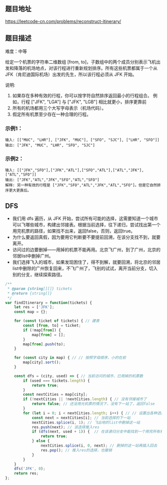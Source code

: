 ## 题目地址

https://leetcode-cn.com/problems/reconstruct-itinerary/

## 题目描述

难度：中等

给定一个机票的字符串二维数组 [from, to]，子数组中的两个成员分别表示飞机出发和降落的机场地点，对该行程进行重新规划排序。所有这些机票都属于一个从 JFK（肯尼迪国际机场）出发的先生，所以该行程必须从 JFK 开始。

说明:

1. 如果存在多种有效的行程，你可以按字符自然排序返回最小的行程组合。
例如，行程 ["JFK", "LGA"] 与 ["JFK", "LGB"] 相比就更小，排序更靠前
2. 所有的机场都用三个大写字母表示（机场代码）。
3. 假定所有机票至少存在一种合理的行程。

### 示例1：

```
输入: [["MUC", "LHR"], ["JFK", "MUC"], ["SFO", "SJC"], ["LHR", "SFO"]]
输出: ["JFK", "MUC", "LHR", "SFO", "SJC"]
```

### 示例2：

```
输入: [["JFK","SFO"],["JFK","ATL"],["SFO","ATL"],["ATL","JFK"],["ATL","SFO"]]
输出: ["JFK","ATL","JFK","SFO","ATL","SFO"]
解释: 另一种有效的行程是 ["JFK","SFO","ATL","JFK","ATL","SFO"]。但是它自然排序更大更靠后。
```


## DFS

- 我们用 dfs 遍历，从 JFK 开始，尝试所有可能的选择，这需要知道一个城市可以飞哪些城市，构建出邻接表。根据当前选择，往下递归，尝试找出第一个用完机票的路径，如果找不出来，返回false，否则，返回true。
- 为什么要返回真假，因为要用它判断要不要提前回溯，在该分支找不到，就要离开。
- 访问过的边要删掉——用掉的机票不能再用。北京飞广州，到了广州，北京的邻居list中删掉广州。
- 我们选择飞入的城市，如果发现困住了，得不到解，就要回溯，将北京的邻居list中删除的广州恢复回来，不飞广州了，飞别的试试，离开当前分支，切入别的分支，继续探索路径。

```js
/**
 * @param {string[][]} tickets
 * @return {string[]}
 */
var findItinerary = function(tickets) {
	let res = ['JFK'];
	const map = {};

	for (const ticket of tickets) { // 建表
		const [from, to] = ticket;
		if (!map[from]) {
			map[from] = [];
		}
		map[from].push(to);
	}

	for (const city in map) { // // 按照字母顺序，小的在前
		map[city].sort();
	}

	const dfs = (city, used) => { // 当前访问的城市、已用掉的机票数
		if (used === tickets.length) {
			return true;
		}
		const nextCities = map[city];
		if (!nextCities || !nextCities.length) { // 没有邻接城市了
			return false; // 还没用光机票的情況下，没有下一站了，返回false
		}
		for (let i = 0; i < nextCities.length; i++) { // // 设置出各种选择（递归分支
			const next = nextCities[i]; // 当前选择的下一站
			nextCities.splice(i, 1); // 飞出地的list中删掉这一站
			res.push(next); // 该选择推入res
			if (dfs(next, used + 1)) {  // 在该递归分支中能找到一个用完所有机票的路径
				return true;
			} else {
				nextCities.splice(i, 0, next); // 删掉的这一站再插入回去
				res.pop(); // 推入res的选择，也撤销
			}
		}
	}
	dfs('JFK', 0);
	return res;
};
```

